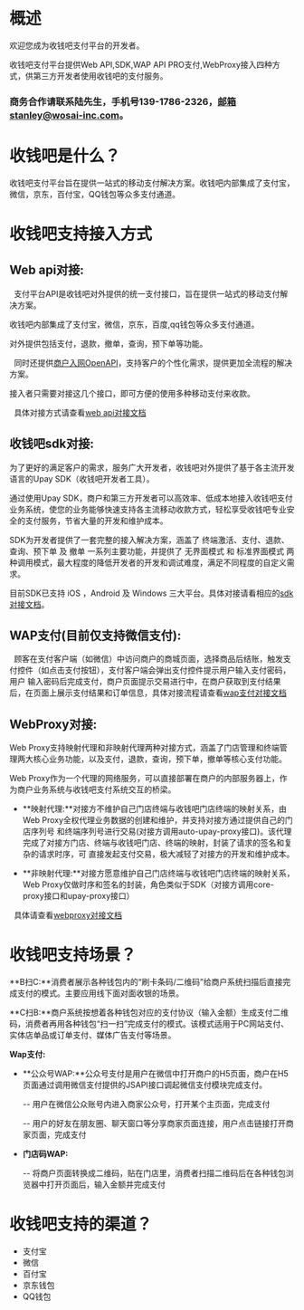 # 概述

欢迎您成为收钱吧支付平台的开发者。

收钱吧支付平台提供Web API,SDK,WAP API PRO支付,WebProxy接入四种方式，供第三方开发者使用收钱吧的支付服务。

### 商务合作请联系陆先生，手机号139-1786-2326，邮箱stanley@wosai-inc.com。

# 收钱吧是什么？
收钱吧支付平台旨在提供一站式的移动支付解决方案。收钱吧内部集成了支付宝，微信，京东，百付宝，QQ钱包等众多支付通道。

# 收钱吧支持接入方式
## Web api对接:
   
   支付平台API是收钱吧对外提供的统一支付接口，旨在提供一站式的移动支付解决方案。
   
   收钱吧内部集成了支付宝，微信，京东，百度,qq钱包等众多支付通道。
   
   对外提供包括支付，退款，撤单，查询，预下单等功能。
   
   同时还提供[商户入网OpenAPI](https://doc.shouqianba.com/zh-cn/api/merchantOpenAPI.html)，支持客户的个性化需求，提供更加全流程的解决方案。
    
   接入者只需要对接这几个接口，即可方便的使用多种移动支付来收款。
   
   具体对接方式请查看[web api对接文档](https://doc.shouqianba.com/zh-cn/api/apiflow.html)
   
## 收钱吧sdk对接:

   为了更好的满足客户的需求，服务广大开发者，收钱吧对外提供了基于各主流开发语言的Upay SDK（收钱吧开发者工具）。
   
   通过使用Upay SDK，商户和第三方开发者可以高效率、低成本地接入收钱吧支付业务系统，使您的业务能够快速支持各主流移动收款方式，轻松享受收钱吧专业安   全的支付服务，节省大量的开发和维护成本。
  
   SDK为开发者提供了一套完整的接入解决方案，涵盖了 终端激活、支付、退款、查询、预下单 及 撤单 一系列主要功能，并提供了 无界面模式 和 标准界面模式 两种调用模式，最大程度的降低开发者的开发和调试难度，满足不同程度的自定义需求。
   
   目前SDK已支持 iOS ，Android 及 Windows 三大平台。具体对接请看相应的[sdk对接文档](https://doc.shouqianba.com/zh-cn/sdk/flow.html)。

## WAP支付(目前仅支持微信支付):

   顾客在支付客户端（如微信）中访问商户的商城页面，选择商品后结账，触发支付控件（如点击支付按钮），支付客户端会弹出支付控件提示用户输入支付密码，用户  输入密码后完成支付，商户页面提示交易进行中，在商户获取到支付结果后，在页面上展示支付结果和订单信息，具体对接流程请查看[wap支付对接文档](https://doc.shouqianba.com/zh-cn/api/wap2.html)
   
## WebProxy对接:

   Web Proxy支持映射代理和非映射代理两种对接方式，涵盖了门店管理和终端管理两大核心业务功能，以及支付，退款，查询，预下单，撤单等核心支付功能。
   
   Web Proxy作为一个代理的网络服务，可以直接部署在商户的内部服务器上，作为商户业务系统与收钱吧支付系统交互的桥梁。

   - **映射代理:**对接方不维护自己门店终端与收钱吧门店终端的映射关系，由Web Proxy全权代理业务数据的创建和维护，并支持对接方通过提供自己的门店序列号     和终端序列号进行交易(对接方调用auto-upay-proxy接口)。该代理完成了对接方门店、终端与收钱吧门店、终端的映射，封装了请求的签名和复杂的请求时序，可     直接发起支付交易，极大减轻了对接方的开发和维护成本。

   - **非映射代理:**对接方愿意维护自己门店终端与收钱吧门店终端的映射关系，Web Proxy仅做时序和签名的封装，角色类似于SDK（对接方调用core-proxy接口和upay-proxy接口）
   
   具体请查看[webproxy对接文档](https://doc.shouqianba.com/zh-cn/proxy/)
   
# 收钱吧支持场景？

**B扫C:**消费者展示各种钱包内的“刷卡条码/二维码”给商户系统扫描后直接完成支付的模式。主要应用线下面对面收银的场景。

**C扫B:**商户系统按想着各种钱包对应的支付协议（输入金额）生成支付二维码，消费者再用各种钱包“扫一扫”完成支付的模式。该模式适用于PC网站支付、实体店单品或订单支付、媒体广告支付等场景。

**Wap支付:**

- **公众号WAP:**公众号支付是用户在微信中打开商户的H5页面，商户在H5页面通过调用微信支付提供的JSAPI接口调起微信支付模块完成支付。

	-- 用户在微信公众账号内进入商家公众号，打开某个主页面，完成支付

	-- 用户的好友在朋友圈、聊天窗口等分享商家页面连接，用户点击链接打开商家页面，完成支付

- **门店码WAP:**

	-- 将商户页面转换成二维码，贴在门店里，消费者扫描二维码后在各种钱包浏览器中打开页面后，输入金额并完成支付
	

# 收钱吧支持的渠道？
- 支付宝
- 微信
- 百付宝
- 京东钱包
- QQ钱包

